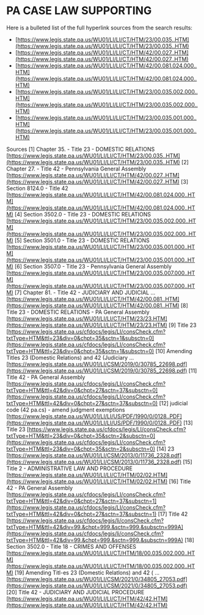 # PA CASE LAW SUPPORTING

Here is a bulleted list of the full hyperlink sources from the search results:

- [https://www.legis.state.pa.us/WU01/LI/LI/CT/HTM/23/00.035..HTM](https://www.legis.state.pa.us/WU01/LI/LI/CT/HTM/23/00.035..HTM)
- [https://www.legis.state.pa.us/WU01/LI/LI/CT/HTM/42/00.027..HTM](https://www.legis.state.pa.us/WU01/LI/LI/CT/HTM/42/00.027..HTM)
- [https://www.legis.state.pa.us/WU01/LI/LI/CT/HTM/42/00.081.024.000..HTM](https://www.legis.state.pa.us/WU01/LI/LI/CT/HTM/42/00.081.024.000..HTM)
- [https://www.legis.state.pa.us/WU01/LI/LI/CT/HTM/23/00.035.002.000..HTM](https://www.legis.state.pa.us/WU01/LI/LI/CT/HTM/23/00.035.002.000..HTM)
- [https://www.legis.state.pa.us/WU01/LI/LI/CT/HTM/23/00.035.001.000..HTM](https://www.legis.state.pa.us/WU01/LI/LI/CT/HTM/23/00.035.001.000..HTM)

Sources
[1] Chapter 35. - Title 23 - DOMESTIC RELATIONS [https://www.legis.state.pa.us/WU01/LI/LI/CT/HTM/23/00.035..HTM](https://www.legis.state.pa.us/WU01/LI/LI/CT/HTM/23/00.035..HTM)
[2] Chapter 27. - Title 42 - Pennsylvania General Assembly [https://www.legis.state.pa.us/WU01/LI/LI/CT/HTM/42/00.027..HTM](https://www.legis.state.pa.us/WU01/LI/LI/CT/HTM/42/00.027..HTM)
[3] Section 8124.0 - Title 42 [https://www.legis.state.pa.us/WU01/LI/LI/CT/HTM/42/00.081.024.000..HTM](https://www.legis.state.pa.us/WU01/LI/LI/CT/HTM/42/00.081.024.000..HTM)
[4] Section 3502.0 - Title 23 - DOMESTIC RELATIONS [https://www.legis.state.pa.us/WU01/LI/LI/CT/HTM/23/00.035.002.000..HTM](https://www.legis.state.pa.us/WU01/LI/LI/CT/HTM/23/00.035.002.000..HTM)
[5] Section 3501.0 - Title 23 - DOMESTIC RELATIONS [https://www.legis.state.pa.us/WU01/LI/LI/CT/HTM/23/00.035.001.000..HTM](https://www.legis.state.pa.us/WU01/LI/LI/CT/HTM/23/00.035.001.000..HTM)
[6] Section 3507.0 - Title 23 - Pennsylvania General Assembly [https://www.legis.state.pa.us/WU01/LI/LI/CT/HTM/23/00.035.007.000..HTM](https://www.legis.state.pa.us/WU01/LI/LI/CT/HTM/23/00.035.007.000..HTM)
[7] Chapter 81. - Title 42 - JUDICIARY AND JUDICIAL ... [https://www.legis.state.pa.us/WU01/LI/LI/CT/HTM/42/00.081..HTM](https://www.legis.state.pa.us/WU01/LI/LI/CT/HTM/42/00.081..HTM)
[8] Title 23 - DOMESTIC RELATIONS - PA General Assembly [https://www.legis.state.pa.us/WU01/LI/LI/CT/HTM/23/23.HTM](https://www.legis.state.pa.us/WU01/LI/LI/CT/HTM/23/23.HTM)
[9] Title 23 [https://www.legis.state.pa.us/cfdocs/legis/LI/consCheck.cfm?txtType=HTM&ttl=23&div=0&chpt=35&sctn=1&subsctn=0](https://www.legis.state.pa.us/cfdocs/legis/LI/consCheck.cfm?txtType=HTM&ttl=23&div=0&chpt=35&sctn=1&subsctn=0)
[10] Amending Titles 23 (Domestic Relations) and 42 (Judiciary ... [https://www.legis.state.pa.us/WU01/LI/CSM/2019/0/30785_22698.pdf](https://www.legis.state.pa.us/WU01/LI/CSM/2019/0/30785_22698.pdf)
[11] Title 42 - PA General Assembly [https://www.legis.state.pa.us/cfdocs/legis/LI/consCheck.cfm?txtType=HTM&ttl=42&div=0&chpt=27&sctn=37&subsctn=0](https://www.legis.state.pa.us/cfdocs/legis/LI/consCheck.cfm?txtType=HTM&ttl=42&div=0&chpt=27&sctn=37&subsctn=0)
[12] judicial code (42 pa.cs) - amend judgment exemptions [https://www.legis.state.pa.us/WU01/LI/LI/US/PDF/1990/0/0128..PDF](https://www.legis.state.pa.us/WU01/LI/LI/US/PDF/1990/0/0128..PDF)
[13] Title 23 [https://www.legis.state.pa.us/cfdocs/legis/LI/consCheck.cfm?txtType=HTM&ttl=23&div=0&chpt=35&sctn=2&subsctn=0](https://www.legis.state.pa.us/cfdocs/legis/LI/consCheck.cfm?txtType=HTM&ttl=23&div=0&chpt=35&sctn=2&subsctn=0)
[14] 23 [https://www.legis.state.pa.us/WU01/LI/CSM/2013/0/11736_2328.pdf](https://www.legis.state.pa.us/WU01/LI/CSM/2013/0/11736_2328.pdf)
[15] Title 2 - ADMINISTRATIVE LAW AND PROCEDURE [https://www.legis.state.pa.us/WU01/LI/LI/CT/HTM/02/02.HTM](https://www.legis.state.pa.us/WU01/LI/LI/CT/HTM/02/02.HTM)
[16] Title 42 - PA General Assembly [https://www.legis.state.pa.us/cfdocs/legis/LI/consCheck.cfm?txtType=HTM&ttl=42&div=0&chpt=27&sctn=37&subsctn=1](https://www.legis.state.pa.us/cfdocs/legis/LI/consCheck.cfm?txtType=HTM&ttl=42&div=0&chpt=27&sctn=37&subsctn=1)
[17] Title 42 [https://www.legis.state.pa.us/cfdocs/legis/li/consCheck.cfm?txtType=HTM&ttl=42&div=99.&chpt=999.&sctn=999.&subsctn=999A](https://www.legis.state.pa.us/cfdocs/legis/li/consCheck.cfm?txtType=HTM&ttl=42&div=99.&chpt=999.&sctn=999.&subsctn=999A)
[18] Section 3502.0 - Title 18 - CRIMES AND OFFENSES [https://www.legis.state.pa.us/WU01/LI/LI/CT/HTM/18/00.035.002.000..HTM](https://www.legis.state.pa.us/WU01/LI/LI/CT/HTM/18/00.035.002.000..HTM)
[19] Amending Titl-es 23 (Domestic Relatlons) and 42 ( ... [https://www.legis.state.pa.us/WU01/LI/CSM/2021/0/34805_27053.pdf](https://www.legis.state.pa.us/WU01/LI/CSM/2021/0/34805_27053.pdf)
[20] Title 42 - JUDICIARY AND JUDICIAL PROCEDURE [https://www.legis.state.pa.us/WU01/LI/LI/CT/HTM/42/42.HTM](https://www.legis.state.pa.us/WU01/LI/LI/CT/HTM/42/42.HTM)

